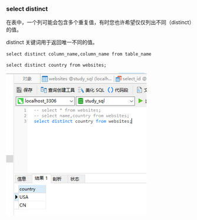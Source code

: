 ### select distinct

在表中，一个列可能会包含多个重复值，有时您也许希望仅仅列出不同（distinct）的值。

distinct 关键词用于返回唯一不同的值。

```
select distinct column_name,column_name from table_name
```

```
select distinct country from websites;
```
<img src='img/select_distinct_country.png' />